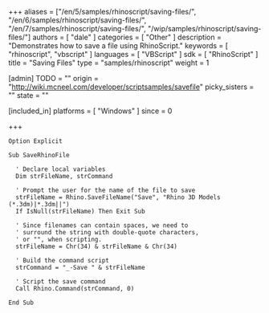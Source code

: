 +++
aliases = ["/en/5/samples/rhinoscript/saving-files/", "/en/6/samples/rhinoscript/saving-files/", "/en/7/samples/rhinoscript/saving-files/", "/wip/samples/rhinoscript/saving-files/"]
authors = [ "dale" ]
categories = [ "Other" ]
description = "Demonstrates how to save a file using RhinoScript."
keywords = [ "rhinoscript", "vbscript" ]
languages = [ "VBScript" ]
sdk = [ "RhinoScript" ]
title = "Saving Files"
type = "samples/rhinoscript"
weight = 1

[admin]
TODO = ""
origin = "http://wiki.mcneel.com/developer/scriptsamples/savefile"
picky_sisters = ""
state = ""

[included_in]
platforms = [ "Windows" ]
since = 0

+++

```vbnet
Option Explicit

Sub SaveRhinoFile

  ' Declare local variables
  Dim strFileName, strCommand

  ' Prompt the user for the name of the file to save  
  strFileName = Rhino.SaveFileName("Save", "Rhino 3D Models (*.3dm)|*.3dm||")
  If IsNull(strFileName) Then Exit Sub

  ' Since filenames can contain spaces, we need to
  ' surround the string with double-quote characters,
  ' or "", when scripting.    
  strFileName = Chr(34) & strFileName & Chr(34)

  ' Build the command script
  strCommand = "_-Save " & strFileName

  ' Script the save command
  Call Rhino.Command(strCommand, 0)

End Sub
```
